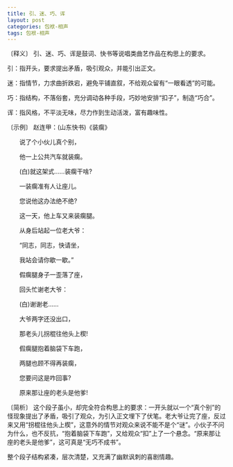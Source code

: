 ```yaml
---
title: 引、迷、巧、诨
layout: post
categories: 包袱-相声
tags: 包袱-相声
---
```


〔释义〕 引、迷、巧、诨是鼓词、快书等说唱类曲艺作品在构思上的要求。

引：指开头，要求提出矛盾，吸引观众，并能引出正文。

迷：指情节，力求曲折跌宕，避免平铺直叙，不给观众留有“一眼看透”的可能。

巧：指结构，不落俗套，充分调动各种手段，巧妙地安排“扣子”，制造“巧合”。

诨：指风格，不平淡无味，尽力作到生动活泼，富有趣味性。

〔示例〕 赵连甲：(山东快书)《装瘸》

　　说了个小伙儿真个别，

　　他一上公共汽车就装瘸。

　　(白)就这架式……装瘸干啥?

　　一装瘸准有人让座儿。

　　您说他这办法绝不绝?

　　这一天，他上车又来装瘸腿。

　　从身后站起一位老大爷：

　　“同志，同志，快请坐，

　　我站会请你歇一歇。”

　　假瘸腿身子一歪落了座，

　　回头忙谢老大爷：

　　(白)谢谢老……

　　大爷两字还没出口，

　　那老头儿拐棍往他头上楔!

　　假瘸腿抱着脑袋下车跑，

　　两腿也顾不得再装瘸，

　　您要问这是咋回事?

　　原来那让座的老头是他爹!

〔简析〕 这个段子虽小，却完全符合构思上的要求：一开头就以一个“真个别”的怪现象提出了矛盾，吸引了观众，为引入正文埋下了伏笔。老大爷让完了座，反过来又用“拐棍往他头上楔”，这意外的情节对观众来说不能不是个“谜”。小伙子不问为什么，也不反抗，“抱着脑袋下车跑”，又给观众“扣”上了一个悬念。“原来那让座的老头是他爹”，这可真是“无巧不成书”。

整个段子结构紧凑，层次清楚，又充满了幽默讽刺的喜剧情趣。 